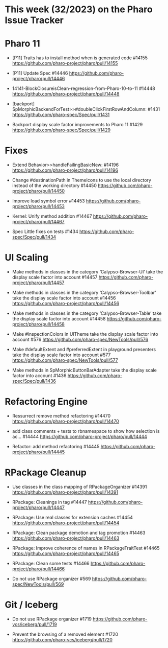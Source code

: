 # This week (32/2023) on the Pharo Issue Tracker

# Pharo 11

- [P11] Traits has to install method when is generated code #14155
	https://github.com/pharo-project/pharo/pull/14155
	
- [P11] Update Spec #14446
	https://github.com/pharo-project/pharo/pull/14446
	
- 14141-BlockClosureisClean-regression-from-Pharo-10-to-11 #14448
	https://github.com/pharo-project/pharo/pull/14448
	
- [backport] SpMorphicBackendForTest>>#doubleClickFirstRowAndColumn: #1431
	https://github.com/pharo-spec/Spec/pull/1431
	
- Backport display scale factor improvements to Pharo 11 #1429
	https://github.com/pharo-spec/Spec/pull/1429


# Fixes

- Extend Behavior>>handleFailingBasicNew: #14196
	https://github.com/pharo-project/pharo/pull/14196
	
- Change #destinationPath in ThemeIcons to use the local directory instead of the working directory #14450
	https://github.com/pharo-project/pharo/pull/14450
	
- Improve load symbol error #14453
	https://github.com/pharo-project/pharo/pull/14453
	
- Kernel: Unify method addition #14467
	https://github.com/pharo-project/pharo/pull/14467
	
- Spec Little fixes on tests #1434
	https://github.com/pharo-spec/Spec/pull/1434


# UI Scaling

- Make methods in classes in the category ‘Calypso-Browser-UI’ take the display scale factor into account #14457
	https://github.com/pharo-project/pharo/pull/14457
	
- Make methods in classes in the category ‘Calypso-Browser-Toolbar’ take the display scale factor into account #14456
	https://github.com/pharo-project/pharo/pull/14456
	
- Make methods in classes in the category ‘Calypso-Browser-Table’ take the display scale factor into account #14458
	https://github.com/pharo-project/pharo/pull/14458

- Make #inspectionColors in UITheme take the display scale factor into account #576
	https://github.com/pharo-spec/NewTools/pull/576
	
- Make #defaultExtent and #preferredExtent in playground presenters take the display scale factor into account #577
	https://github.com/pharo-spec/NewTools/pull/577
	
- Make methods in SpMorphicButtonBarAdapter take the display scale factor into account #1436
	https://github.com/pharo-spec/Spec/pull/1436

# Refactoring Engine

- Ressurrect remove method refactoring #14470
	https://github.com/pharo-project/pharo/pull/14470
	
- add class comments + tests to rbnamespace to show how selection is ac… #14444
	https://github.com/pharo-project/pharo/pull/14444
	
- Refactor: add method refactoring #14445
	https://github.com/pharo-project/pharo/pull/14445
	
	
# RPackage Cleanup

- Use classes in the class mapping of RPackageOrganizer #14391
	https://github.com/pharo-project/pharo/pull/14391
	
- RPackage: Cleanings in tag #14447
	https://github.com/pharo-project/pharo/pull/14447
	
- RPackage: Use real classes for extension caches #14454
	https://github.com/pharo-project/pharo/pull/14454
	
- RPackage: Clean package demotion and tag promotion #14463
	https://github.com/pharo-project/pharo/pull/14463
	
- RPackage: Improve coherence of names in RPackageTraitTest #14465
	https://github.com/pharo-project/pharo/pull/14465
	
- RPackage: Clean some tests #14466
	https://github.com/pharo-project/pharo/pull/14466
	
- Do not use RPackage organizer #569
	https://github.com/pharo-spec/NewTools/pull/569
	
	
# Git / Iceberg

- Do not use RPackage organizer #1719
	https://github.com/pharo-vcs/iceberg/pull/1719
	
- Prevent the browsing of a removed element #1720
	https://github.com/pharo-vcs/iceberg/pull/1720